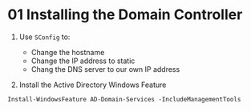 # 01 Installing the Domain Controller

1. Use `SConfig` to:
    - Change the hostname
    - Change the IP address to static
    - Chang the DNS server to our own IP address

2. Install the Active Directory Windows Feature

```shell
Install-WindowsFeature AD-Domain-Services -IncludeManagementTools
```